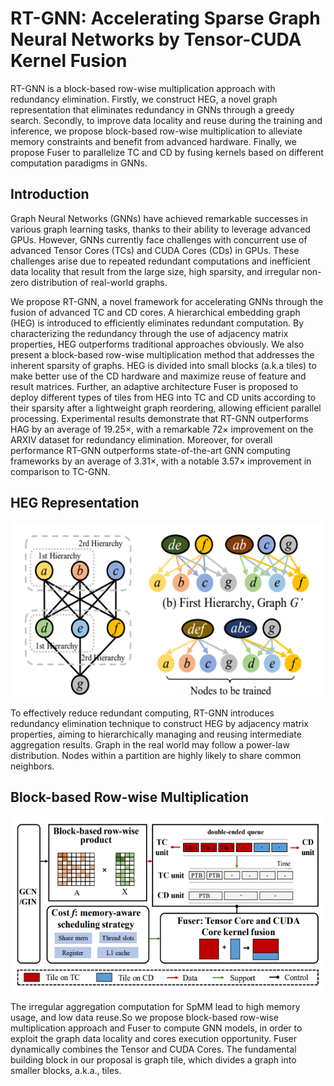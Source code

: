 # RT-GNN: Accelerating Sparse Graph Neural Networks by Tensor-CUDA Kernel Fusion

RT-GNN is a block-based row-wise multiplication approach with redundancy elimination. Firstly, we construct HEG, a novel graph representation that eliminates redundancy in GNNs through a greedy search. Secondly, to improve data locality and reuse during the training and inference, we propose block-based row-wise multiplication to alleviate memory constraints and benefit from advanced hardware. Finally, we propose Fuser to parallelize TC and CD by fusing kernels based on different computation paradigms in GNNs.

## Introduction

Graph Neural Networks (GNNs) have achieved remarkable successes in various graph learning tasks, thanks to their ability to leverage advanced GPUs. However, GNNs currently face challenges with concurrent use of advanced Tensor Cores (TCs) and CUDA Cores (CDs) in GPUs. These challenges arise due to repeated redundant computations and inefficient data locality that result from the large size, high sparsity, and irregular non-zero distribution of real-world graphs.

We propose RT-GNN, a novel framework for accelerating GNNs through the fusion of advanced TC and CD cores. A hierarchical embedding graph (HEG) is introduced to efficiently eliminates redundant computation. By characterizing the redundancy through the use of adjacency matrix properties, HEG outperforms traditional approaches obviously. We also present a block-based row-wise multiplication method that addresses the inherent sparsity of graphs. HEG is divided into small blocks (a.k.a tiles) to make better use of the CD hardware and maximize reuse of feature and result matrices. Further, an adaptive architecture Fuser is proposed to deploy different types of tiles from HEG into TC and CD units according to their sparsity after a lightweight graph reordering, allowing efficient parallel processing. Experimental results demonstrate that RT-GNN outperforms HAG by an average of 19.25×, with a remarkable 72× improvement on the ARXIV dataset for redundancy elimination. Moreover, for overall performance RT-GNN outperforms state-of-the-art GNN computing frameworks by an average of 3.31×, with a notable 3.57× improvement in comparison to TC-GNN.

## HEG Representation

<div align=center>
<img src="https://github.com/CGCL-codes/RT-GNN/blob/main/imgs/HEG.png" width="500" height="280" alt="HEG Representation"/><br/>
</div>


To effectively reduce redundant computing, RT-GNN introduces redundancy elimination technique to construct HEG by adjacency matrix properties, aiming to hierarchically managing and reusing intermediate aggregation results. Graph in the real world may follow a power-law distribution. Nodes within a partition are highly likely to share common neighbors.

## Block-based Row-wise Multiplication

<div align=center>
<img src="https://github.com/CGCL-codes/RT-GNN/blob/main/imgs/Fuser.png" width="500" height="280" alt="Block-based Row-wise Multiplication"/><br/>
</div>

The irregular aggregation computation for SpMM lead to high memory usage, and low data reuse.So we propose block-based row-wise multiplication approach and Fuser to compute GNN models, in order to exploit the graph data locality and cores execution opportunity. Fuser dynamically combines the Tensor and CUDA Cores. The fundamental building block in our proposal is graph tile, which divides a graph into smaller blocks, a.k.a., tiles.
